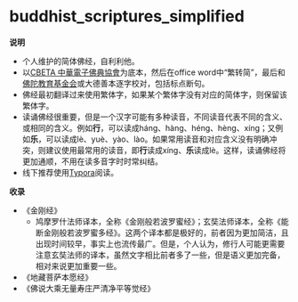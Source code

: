 # buddhist_scriptures_simplified
**说明**

- 个人维护的简体佛经，自利利他。
- 以[CBETA 中華電子佛典協會](https://www.cbeta.org/)为底本，然后在office word中“繁转简”，最后和[佛陀教育基金会](http://www.budaedu.org)或大德善本逐字校对，包括标点断句。
- 佛经最初翻译过来使用繁体字，如果某个繁体字没有对应的简体字，则保留该繁体字。
- 读诵佛经很重要，但是一个汉字可能有多种读音，不同读音代表不同的含义、或相同的含义。例如**行**，可以读成háng、hàng、héng、hèng、xíng；又例如**乐**，可以读成lè、yuè、yào、lào。如果常用读音和对应含义没有明确冲突，则建议使用最常用的读音，即**行**读成xíng、**乐**读成lè。这样，读诵佛经将更加通顺，不用在读多音字时时常纠结。
- 线下推荐使用[Typora](https://typora.io/)阅读。

**收录**

- 《金刚经》
  - 鸠摩罗什法师译本，全称《金刚般若波罗蜜经》；玄奘法师译本，全称《能断金刚般若波罗蜜多经》。这两个译本都是极好的，前者因为更加简洁，且出现时间较早，事实上也流传最广。但是，个人认为，修行人可能更需要注意玄奘法师的译本，虽然文字相比前者多了一些，但是语义更加完备，相对来说更加重要一些。
- 《地藏菩萨本愿经》
- 《佛说大乘无量寿庄严清净平等觉经》
